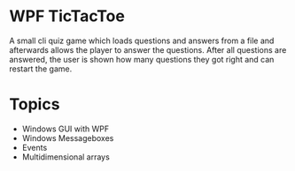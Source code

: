 ﻿# WPF TicTacToe
A small cli quiz game which loads questions and answers from a file and afterwards allows the player to answer the questions. After all questions are answered, the user is shown how many questions they got right and can restart the game.

# Topics
  * Windows GUI with WPF
  * Windows Messageboxes
  * Events
  * Multidimensional arrays